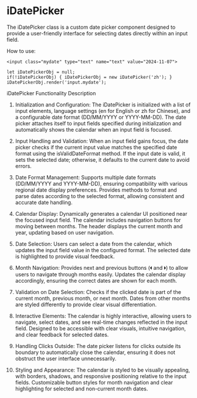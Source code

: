 
# iDatePicker
The iDatePicker class is a custom date picker component designed to provide a user-friendly interface for selecting dates directly within an input field.

How to use:

    <input class="mydate" type="text" name="text" value="2024-11-07">
    
    let iDatePickerObj = null;
    if(!iDatePickerObj) { iDatePickerObj = new iDatePicker('zh'); }
    iDatePickerObj.render('input.mydate');

iDatePicker Functionality Description
1. Initialization and Configuration:
The iDatePicker is initialized with a list of input elements, language settings (en for English or zh for Chinese), and a configurable date format (DD/MM/YYYY or YYYY-MM-DD).
The date picker attaches itself to input fields specified during initialization and automatically shows the calendar when an input field is focused.

2. Input Handling and Validation:
When an input field gains focus, the date picker checks if the current input value matches the specified date format using the isValidDateFormat method.
If the input date is valid, it sets the selected date; otherwise, it defaults to the current date to avoid errors.

3. Date Format Management:
Supports multiple date formats (DD/MM/YYYY and YYYY-MM-DD), ensuring compatibility with various regional date display preferences.
Provides methods to format and parse dates according to the selected format, allowing consistent and accurate date handling.


4. Calendar Display:
Dynamically generates a calendar UI positioned near the focused input field. The calendar includes navigation buttons for moving between months.
The header displays the current month and year, updating based on user navigation.

5. Date Selection:
Users can select a date from the calendar, which updates the input field value in the configured format.
The selected date is highlighted to provide visual feedback.

7. Month Navigation:
Provides next and previous buttons (🞀 and 🞂) to allow users to navigate through months easily.
Updates the calendar display accordingly, ensuring the correct dates are shown for each month.

8. Validation on Date Selection:
Checks if the clicked date is part of the current month, previous month, or next month. Dates from other months are styled differently to provide clear visual differentiation.

9. Interactive Elements:
The calendar is highly interactive, allowing users to navigate, select dates, and see real-time changes reflected in the input field.
Designed to be accessible with clear visuals, intuitive navigation, and clear feedback for selected dates.


10. Handling Clicks Outside:
The date picker listens for clicks outside its boundary to automatically close the calendar, ensuring it does not obstruct the user interface unnecessarily.

11. Styling and Appearance:
The calendar is styled to be visually appealing, with borders, shadows, and responsive positioning relative to the input fields.
Customizable button styles for month navigation and clear highlighting for selected and non-current month dates.
